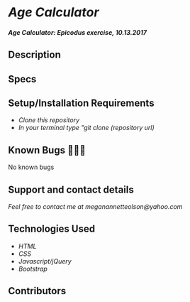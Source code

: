 # _Age Calculator_

#### _Age Calculator: Epicodus exercise, 10.13.2017_

## Description


## Specs


## Setup/Installation Requirements

* _Clone this repository_
* _In your terminal type "git clone (repository url)_

## Known Bugs 🐛🐛🐛

No known bugs

## Support and contact details

_Feel free to contact me at meganannetteolson@yahoo.com_

## Technologies Used

* _HTML_
* _CSS_
* _Javascript/jQuery_
* _Bootstrap_

## Contributors
